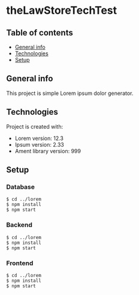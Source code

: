# theLawStoreTechTest

## Table of contents
* [General info](#general-info)
* [Technologies](#technologies)
* [Setup](#setup)

## General info
This project is simple Lorem ipsum dolor generator.
	
## Technologies
Project is created with:
* Lorem version: 12.3
* Ipsum version: 2.33
* Ament library version: 999

## Setup

### Database
```
$ cd ../lorem
$ npm install
$ npm start
```

### Backend
```
$ cd ../lorem
$ npm install
$ npm start
```

### Frontend
```
$ cd ../lorem
$ npm install
$ npm start
```
